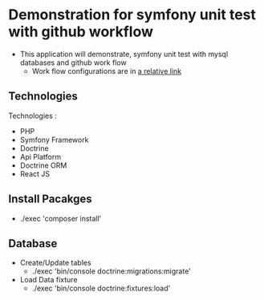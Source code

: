 
# Demonstration for symfony unit test with github workflow
- This application will demonstrate, symfony unit test with mysql databases and github work flow
   - Work flow configurations are in 
        [a relative link](.github/workflows/docker-image-unitest.yml)
## Technologies 

Technologies : 
- PHP
- Symfony Framework
- Doctrine
- Api Platform
- Doctrine ORM
- React JS

## Install Pacakges
- ./exec 'composer install'

## Database
-  Create/Update tables
    - ./exec 'bin/console doctrine:migrations:migrate'
-  Load Data fixture
    -  ./exec 'bin/console doctrine:fixtures:load'